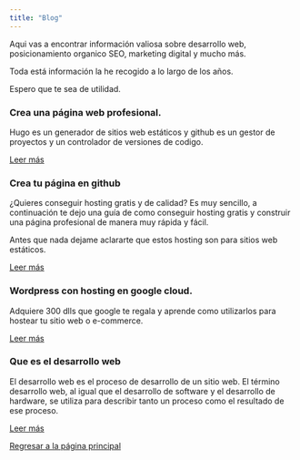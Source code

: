 ```yaml
---
title: "Blog"
---
```


Aqui vas a encontrar información valiosa sobre desarrollo web, posicionamiento organico SEO, marketing digital y mucho más. 

Toda está información la he recogido a lo largo de los años.

Espero que te sea de utilidad.

### Crea una página web profesional.

Hugo es un generador de sitios web estáticos y github es un gestor de proyectos y un controlador de versiones de codigo.

[Leer más](../blog/crea-una-pagina-web-profesional)

### Crea tu página en github

¿Quieres conseguir hosting gratis y de calidad? Es muy sencillo, a continuación te dejo una guía de como conseguir hosting gratis y construir una página profesional de manera muy rápida y fácil.

Antes que nada dejame aclararte que estos hosting son para sitios web estáticos.

[Leer más](../blog/github-pages)

### Wordpress con hosting en google cloud.

Adquiere 300 dlls que google te regala y aprende como utilizarlos para hostear tu sitio web o e-commerce.

[Leer más](../blog/hosting-google-cloud-wordpress)

### Que es el desarrollo web

El desarrollo web es el proceso de desarrollo de un sitio web. El término desarrollo web, al igual que el desarrollo de software y el desarrollo de hardware, se utiliza para describir tanto un proceso como el resultado de ese proceso.

[Leer más](../blog/que-es-desarrollo-web)

[Regresar a la página principal](/)